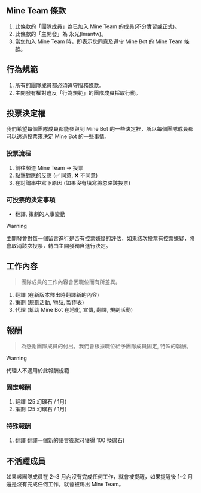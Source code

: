 ## Mine Team 條款
1. 此條款的「團隊成員」為已加入 Mine Team 的成員(不分實習或正式)。
2. 此條款的「主開發」為 永光(lmantw)。
3. 當您加入 Mine Team 時，即表示您同意及遵守 Mine Bot 的 Mine Team 條款。

## 行為規範
1. 所有的團隊成員都必須遵守[服務條款](./服務條款.md)。
2. 主開發有權對違反「行為規範」的團隊成員採取行動。

## 投票決定權
我們希望每個團隊成員都能參與到 Mine Bot 的一些決定裡，所以每個團隊成員都可以透過投票來決定 Mine Bot 的一些事情。

### 投票流程
1. 前往頻道 Mine Team -> 投票
2. 點擊對應的反應 (✅ 同意, ❌ 不同意)
3. 在討論串中寫下原因 (如果沒有填寫將忽略該投票)

### 可投票的決定事項
* 翻譯, 策劃的人事變動

> [!WARNING]
> 主開發會對每一個留言進行是否有控票嫌疑的評估，如果該次投票有控票嫌疑，將會取消該次投票，轉由主開發獨自進行決定。

## 工作內容
> 團隊成員的工作內容會因職位而有所差異。

1. 翻譯 (在新版本釋出時翻譯新的內容)
2. 策劃 (規劃活動, 物品, 製作表)
3. 代理 (幫助 Mine Bot 在地化, 宣傳, 翻譯, 規劃活動)

## 報酬
> 為感謝團隊成員的付出，我們會根據職位給予團隊成員固定, 特殊的報酬。

> [!WARNING]
> 代理人不適用於此報酬規範

### 固定報酬
1. 翻譯 (25 幻礦石 / 1月)
2. 策劃 (25 幻礦石 / 1月)

### 特殊報酬
1. 翻譯 翻譯一個新的語言後就可獲得 100 換礦石)

## 不活躍成員
如果該團隊成員在 2~3 月內沒有完成任何工作，就會被提醒，如果提醒後 1~2 月還是沒有完成任何工作，就會被踢出 Mine Team。
